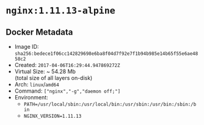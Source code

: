 # `nginx:1.11.13-alpine`

## Docker Metadata

- Image ID: `sha256:bedece1f06cc142829698e6ba8f04d7f92e7f1b94b985e14b65f55e6ae4858c2`
- Created: `2017-04-06T16:29:44.947869272Z`
- Virtual Size: ~ 54.28 Mb  
  (total size of all layers on-disk)
- Arch: `linux`/`amd64`
- Command: `["nginx","-g","daemon off;"]`
- Environment:
  - `PATH=/usr/local/sbin:/usr/local/bin:/usr/sbin:/usr/bin:/sbin:/bin`
  - `NGINX_VERSION=1.11.13`
